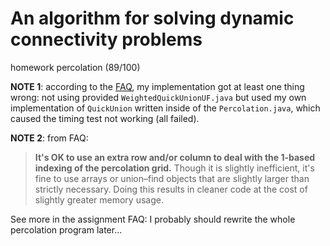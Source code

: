 # An algorithm for solving dynamic connectivity problems
homework percolation (89/100)

**NOTE 1**: according to the [FAQ](https://coursera.cs.princeton.edu/algs4/assignments/percolation/faq.php), my implementation got at least one thing wrong: not using provided `WeightedQuickUnionUF.java` but used my own implementation of `QuickUnion` written inside of the `Percolation.java`, which caused the timing test not working (all failed).

**NOTE 2**: from FAQ: 
> **It's OK to use an extra row and/or column to deal with the 1-based indexing of the percolation grid.** Though it is slightly inefficient, it's fine to use arrays or union–find objects that are slightly larger than strictly necessary. Doing this results in cleaner code at the cost of slightly greater memory usage.

See more in the assignment FAQ: I probably should rewrite the whole percolation program later...
